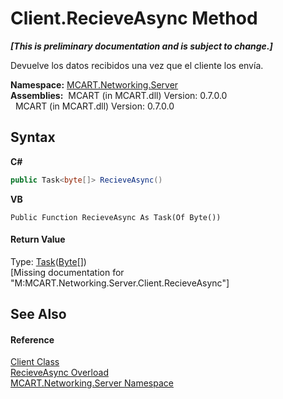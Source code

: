 # Client.RecieveAsync Method 
 _**\[This is preliminary documentation and is subject to change.\]**_

Devuelve los datos recibidos una vez que el cliente los envía.

**Namespace:**&nbsp;<a href="720af18e-2a17-584a-1ca8-e0e39906cbff">MCART.Networking.Server</a><br />**Assemblies:**&nbsp;&nbsp;MCART (in MCART.dll) Version: 0.7.0.0<br />&nbsp;&nbsp;MCART (in MCART.dll) Version: 0.7.0.0<br />

## Syntax

**C#**<br />
``` C#
public Task<byte[]> RecieveAsync()
```

**VB**<br />
``` VB
Public Function RecieveAsync As Task(Of Byte())
```


#### Return Value
Type: <a href="http://msdn2.microsoft.com/es-es/library/dd321424" target="_blank">Task</a>(<a href="http://msdn2.microsoft.com/es-es/library/yyb1w04y" target="_blank">Byte</a>[])<br />\[Missing <returns> documentation for "M:MCART.Networking.Server.Client.RecieveAsync"\]

## See Also


#### Reference
<a href="192fdf1f-b8af-3ec9-0055-92ff0e690de3">Client Class</a><br /><a href="f600a542-9b0e-0d30-926e-9c0feb3e88ea">RecieveAsync Overload</a><br /><a href="720af18e-2a17-584a-1ca8-e0e39906cbff">MCART.Networking.Server Namespace</a><br />